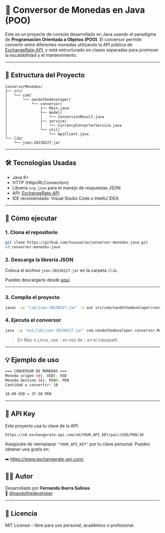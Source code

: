 # 💱 Conversor de Monedas en Java (POO)

Este es un proyecto de consola desarrollado en Java usando el paradigma de **Programación Orientada a Objetos (POO)**. El conversor permite convertir entre diferentes monedas utilizando la API pública de [ExchangeRate-API](https://www.exchangerate-api.com/), y está estructurado en clases separadas para promover la escalabilidad y el mantenimiento.

---

## 📂 Estructura del Proyecto

```
ConversorMonedas/
├── src/
│   └── com/
│       └── nandothedeveloper/
│           └── conversor/
│               ├── Main.java
│               ├── model/
│               │   └── ConversionResult.java
│               ├── service/
│               │   └── CurrencyConverterService.java
│               └── util/
│                   └── ApiClient.java
└── lib/
    └── json-20230227.jar
```

---

## 🛠 Tecnologías Usadas

- Java 8+
- HTTP (HttpURLConnection)
- Librería `org.json` para el manejo de respuestas JSON
- API: [ExchangeRate-API](https://www.exchangerate-api.com/)
- IDE recomendado: Visual Studio Code o IntelliJ IDEA

---

## 🚀 Cómo ejecutar

### 1. Clona el repositorio

```bash
git clone https://github.com/tuusuario/conversor-monedas-java.git
cd conversor-monedas-java
```

### 2. Descarga la librería JSON

Coloca el archivo `json-20230227.jar` en la carpeta `/lib`.

Puedes descargarlo desde [aquí](https://repo1.maven.org/maven2/org/json/json/20230227/json-20230227.jar).

---

### 3. Compila el proyecto

```bash
javac -cp "lib/json-20230227.jar" -d out src/com/nandothedeveloper/conversor/**/*.java
```

### 4. Ejecuta el conversor

```bash
java -cp "out;lib/json-20230227.jar" com.nandothedeveloper.conversor.Main
```

> En Mac o Linux, usa `:` en vez de `;` en el classpath.

---

## 💡 Ejemplo de uso

```bash
=== CONVERSOR DE MONEDAS ===
Moneda origen (ej. USD): USD
Moneda destino (ej. PEN): PEN
Cantidad a convertir: 10

10.00 USD = 37.50 PEN
```

---

## 🔐 API Key

Este proyecto usa tu clave de la API:

```
https://v6.exchangerate-api.com/v6/YOUR_API_KEY/pair/USD/PEN/10
```

Asegúrate de reemplazar `"YOUR_API_KEY"` por tu clave personal. Puedes obtener una gratis en:

➡️ https://www.exchangerate-api.com/


## 👨‍💻 Autor

Desarrollado por **Fernando Ibarra Salinas**  
🔗 [@nandothedeveloper](https://github.com/ferchoibasaldev)

---

## 📄 Licencia

MIT License – libre para uso personal, académico o profesional.
